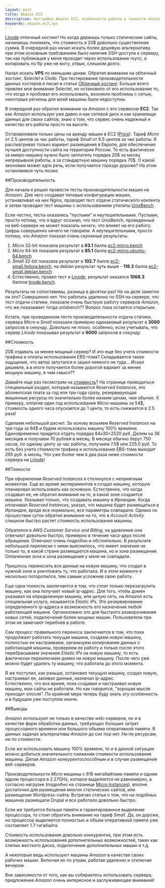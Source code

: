 ```yaml
--- 
layout: post
title: Amazon EC2
description: Настройка Amazon EC2, особенности работы и тонкости оплаты
keywords: amazon,ec2,vps
---
```

[Linode][1] отличный хостинг! Но когда держишь только статические сайты, начинаешь понимать, что стоимость в 20$ довольно 
существенная сумма. В очередной раз начал искать более дешевую альтернативу. при этом основным требованием было наличие 
SSH-доступа к серверу, так как публикация у меня проходит через использование rsync, а копировать по ftp уже не могу, отвык, 
слишком долго.

Начал искать **VPS** по меньшим ценам. Обратил внимание на облачный хостинг, *Selectel* и *Clodo*. Про тестирование 
производительности данных хостеров я писал в статье [Облачный хостинг][2]. Больше всего привлек мое внимание Selectel, но 
остановило от его использование то, что когда я пробовал его использовать, возникли проблемы с сетью, некоторые регионы для моей 
машины были недоступны.

В очередной раз обратил внимание на *Amazon* с его сервисом **EC2**. Так как *Amazon* использую уже давно и как сетевой диск и 
как хранилище данных для своих сайтов, знаю о том, что сервис очень надежный и качество его работы просто на высоте. 

Останавливали только цены на аренду машин в EC2 ([Price][3]). Тариф *Micro* от 2.5 центов за час работы, тариф *Small* от 9.5 
центов за час работы. Я рассматривал только вариант размещения в Европе, для обеспечения лучшей доступности сайта на территории 
России. То есть фактически за микро-машину нужно было заплатить порядка 20$ за месяц непрерывной работы, а за стандартную машину 
порядка 70$. О какой экономии может идти речь, если получается гораздо дороже? На этом остановимся чуть позже.

##Производительность

Для начала я решил провести тесты производительности машин на *Amazon*. Для чего создавал типовые конфигурации машин, 
устанавливал на них Nginx, проводил тест отдачи статического контента и затем проводил тест машины с использованием утилиты 
[UnixBench][4].

Если честно, тесты оказались "пустыми" и неутешительными. Пустыми, просто потому, что я вдруг осознал, что тест UnixBench, 
проведенный на веб-сервере не может показать ничего, что влияет на его работу. Цифры совершенно ничего не говорили. А 
неутешительными, просто потому, что *Amazon* показал очень скромные результаты.

1. *Micro* 32-bit показала результат в **63.1** балла [ec2-micro.bench][5]
2. *Micro* 64-bit показала результат в **85.1** балла [ec2-micro.ubuntu-64.bench][6]
3. *Small* 32-bit показала результат в **102.7** балла [ec2-small.fedora.bench][7], на debian результат чуть выше - **118.3** 
балла [ec2-small.debian.bench][8]
4. Естественно, провел тест и [Linode][1], результат оказался **1068.3** баллов [linode.bench][9].

Результаты не сопоставимы, разница в десятки раз! Но на деле заметно ли это? Совершенно нет. Что работать удаленно по SSH на 
сервере, что тест отдачи статики, показали очень быструю работу серверов *Amazon*, что же показывает тогда unixbench?? Вопрос 
пока остается открытым.

Кстати, при проведенном тесте производительности отдачи статики, сервера *Micro* и *Small* показали примерно одинаковый 
результат в **3000** запросов в секунду. Довольно не плохо, особенно, если учитывать, что сервер *Linode* показывал результат в 
**6000** запросов в секунду. 

##Стоимость

20$ отдавать за менее мощный сервер? И это еще без учета стоимости трафика и оплаты использования EBS-тома? Складывается такое 
ощущение, что автор запутался и зашел немного не туда... Искал дешевле, а в итоге получается более дорогой вариант за менее 
мощную машину, в чем смысл??

Давайте еще раз посмотрим на [стоимость][3]? На странице приводиться специальный раздел, который называется *Reserved 
Instances*, это абонентская плата за год или три года сразу, резервирующая машинные ресурсы по значительно более низким ценам, 
чем обычно. К примеру, оплатив один год использования *Micro*-машины за 54$, стоимость одного часа опускается до 1 цента, то 
есть снижается в 2.5 раза!

Сделаем небольшой расчет. За основу возьмем *Reserved Instances* на три года за 84$ и будем использовать машину 100% времени.  
Единовременно придется отдать порядка 84x30=2520 руб. Делим на 36 месяцев и получаем 70 рублей в месяц. В месяце обычно берут 
750 часов, по одному центу за час работы, получаем 7.5$ или 225.0 руб. То есть без учета стоимости трафика и использования 
EBS-тома выходит 295 руб. в месяц. Что уже более чем в два раза ниже стоимости сервера на [Linode][1]!

##Тонкости

При оформлении *Reserved Instances* я столкнулся с неприятным моментом. Еще во время экспериментов я создал машину, которую 
планировал использовать как основную. Естественно, что когда создавал ее, не обратил внимания на то, в какой зоне создается 
машина. Указывал только, что создавать машину в Ирландии. Когда оплачивал *Reserved Instances*, указал, что машина будет 
размещаться в Ирландии, вроде все нормально, все параметры совпадали. Однако по прошествии суток обратил внимание на то, что в 
*Account Activity* слишком быстро растет стоимость использования машины. 

Обратился в *AWS Customer Service and Billing*, на удивление они отвечают довольно быстро, примерно в течение часа-двух после 
обращения. Отвечают очень подробно и обстоятельно. В результате небольшой переписки с ними выяснилось, что имеет значение не 
только то, в какой стране размещается машина, но и зона размещения. Оплаченная зона и зона размещения у меня не совпадали. 

Пришлось переносить все данные на новую машину, что создал в нужной зоне и уничтожать ту, что работала. И в этом моменте я 
несколько поторопился, тем самым усложнив свою работу.

Еще одна тонкость заключается в том, что стоит только перезагрузить машину, как она получает новый ip-адрес. Для того, чтобы 
домен указывал на определенную машину, или целую сеть, на *Amazon* есть специальная услуга, называется *Elastic IPs*. Это 
резервирование определенного ip-адреса и возможность его назначения любой работающей машине. Организовано это для быстрого 
разворачивания новых сетей, подключения более мощных машин. Пользователи при этом не замечают перебоев в работе. 

Сам процесс правильного переноса заключается в том, что пока продолжает работать текущая машина, создаем новую машину, полностью 
ее настраиваем, организуем копирование данных с работающей машины, проверяем ее работу и только после этого перебрасываем 
значение *Elastic IPs* на новую машину, то есть фактически переключаем домен на новую машину. После чего уже можно будет удалять 
ту машину, что работала до этого момента. 

Я же поступил, как раньше, остановил текущую машину, создал новую, настраивал ее, заливал данные, назначал ip-адрес.  
Естественно, что все время, пока создавал и настраивал новую машину, мои сайты не работали. Но как говорится, "хорошая мысля 
приходит опосля". По крайней мере теперь буду знать эту особенность и в будущем уже поступлю иначе.

##Выводы

*Amazon* используют не только в качестве web-серверов, но и в качестве ферм обработки данных, требующих больших затрат 
процессорного времени или большого объема оперативной памяти. В данных задачах альтернативы *Amazon* до сих пор нет. Ни по 
ресурсам, ни по стоимости.

Если же использовать машину 100% времени, то и в данной ситуации можно добиться значительного снижения стоимости использования 
машины. Делая *Amazon* конкурентоспособным и в случае размещения веб-серверов. 

Производительности *Micro* машины с 618 мегабайтами памяти и одним ядром процессора в 2.27GHz, которое выделяется не равномерно, 
а согласно нагрузке (подробно на странице [Micro Instances][10]), вполне достаточно для размещения многих статических сайтов, 
или размещения Wordpress-сайта. Встречал статьи о том, что на подобных машинах размещали Drupal и все работало довольно быстро.

Если же требуется больше памяти и гарантированное выделение процессора, то стоит обратить внимание на тариф *Small*. Да, он 
дороже, но процессор выделяется полностью и объем оперативной памяти уже составляет 1.7 гигабайта. 

Стоимость использования довольно конкурентна, при этом есть возможность использования дополнительных возможностей, таких как 
слепки жесткого диска, подключение дополнительных машин и т.д.

А некоторые ведь используют машины *Amazon* в качестве своих рабочих машин. Включая их по утрам, работая удаленно и отключая 
вечером. 

Вне зависимости от того, как вы собираетесь использовать сервера, предложение *Amazon* очень интересное и заслуживающее 
внимания! 

[1]: http://www.juev.ru/linode "Linode"
[2]: http://www.juev.ru/2011/03/27/cloud-hosting/ "Облачный хостинг"
[3]: http://aws.amazon.com/ec2/#pricing "Amazon EC2 Price"
[4]: http://code.google.com/p/byte-unixbench/ "UnixBench"
[5]: http://static.juev.ru/2011/04/ec2-micro.bench.txt "ec2-micro.bench"
[6]: http://static.juev.ru/2011/04/ec2-micro.ubuntu-64.bench.txt "ec2-micro.ubuntu-64.bench"
[7]: http://static.juev.ru/2011/04/ec2-small.fedora.bench.txt "ec2-small.fedora.bench"
[8]: http://static.juev.ru/2011/04/ec2-small.debian.bench.txt "ec2-small.debian.bench"
[9]: http://static.juev.ru/2011/04/linode.bench.txt "linode.bench"
[10]: http://docs.amazonwebservices.com/AWSEC2/latest/UserGuide/index.html?concepts_micro_instances.html "Micro Instances"
